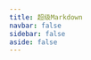 ```yaml
---
title: 超级Markdown
navbar: false
sidebar: false
aside: false
---
```


<script setup>
  import url from './assets/logo.webp'
  import img1 from './assets/img1.webp'
  import img2 from './assets/img2.webp'
  import img3 from './assets/img3.webp'
  const titleInfo = {
    subTitle: '✨ 强大的Markdown编辑器',
    logo: url,
    linkList: [
      { content: '🕶️ 在线体验', target: 'https://ziuchen.github.io/SuperMarkdown' },
      { content: '👨🏻‍💻 开源地址', target: 'https://github.com/ZiuChen/SuperMarkdown' },
      { content: '🚀 快捷键一览', target: './shortcut/' },
      { content: '🚚 更新日志', target: './log/' },
    ]
  }
  const imgSliders = [
    { src: img1 },
    { src: img2 },
    { src: img3 },
  ]
</script>

<Title v-bind="titleInfo" />

<br />

<ImgSlider :imgSliderList="imgSliders" />

## 🔰 开始使用

- 由ByteMD强力驱动，功能丰富、性能强劲
- 支持GFM扩展语法、脚注、Gemoji、KaTeX数学公式、Mermaid图表
- 支持通过Frontmatter设置多种主题、代码高亮样式
- 支持多级目录，目录支持无限嵌套
- 支持通过粘贴/拖拽的方式批量上传图片、支持截取屏幕截图
- 支持Markdown文件的批量导入、批量导出
- 支持插件多开，同时编辑/参考多个文章
- 支持实时同步预览、自动保存

